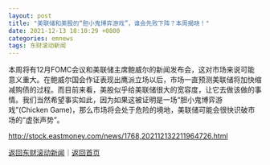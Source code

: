 ```yaml
---
layout: post
title: "美联储和美股的“胆小鬼博弈游戏”，谁会先败下阵？本周揭晓！"
date: 2021-12-13 18:10:29 +0800
categories: emnews
tags: 东财滚动新闻
---
```


本周将有12月FOMC会议和美联储主席鲍威尔的新闻发布会，这对市场来说可能意义重大。在鲍威尔国会作证表现出鹰派立场以后，市场一直预测美联储将加快缩减购债的过程。而目前来看，美股似乎给美联储很大的宽容度，让它去做该做的事情。我们当然希望事实如此，因为如果这被证明是一场“胆小鬼博弈游戏”(Chicken Game)，那么市场将会处于危险的境地，美联储可能会很快识破市场的“虚张声势”。

<http://stock.eastmoney.com/news/1768,202112132211964726.html>

[返回东财滚动新闻](//finews.withounder.com/emnews/)｜[返回首页](//finews.withounder.com/)